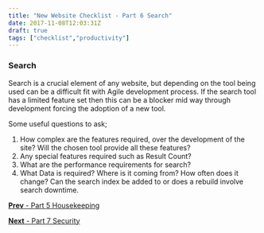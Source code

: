 ```yaml
---
title: "New Website Checklist - Part 6 Search"
date: 2017-11-08T12:03:31Z
draft: true
tags: ["checklist","productivity"]
---
```


### Search

Search is a crucial element of any website, but depending on the tool being used can be a difficult fit with Agile development process. If the search tool has a limited feature set then this can be a blocker mid way through development forcing the adoption of a new tool.

Some useful questions to ask;

1. How complex are the features required, over the development of the site? Will the chosen tool provide all these features? 
2. Any special features required such as Result Count?
3. What are the performance requirements for search?
4. What Data is required? Where is it coming from? How often does it change? Can the search index be added to or does a rebuild involve search downtime.

[**Prev** - Part 5 Housekeeping](/posts/checklist-new-website-housekeeping/)

[**Next** - Part 7 Security](/posts/checklist-new-website-security/)